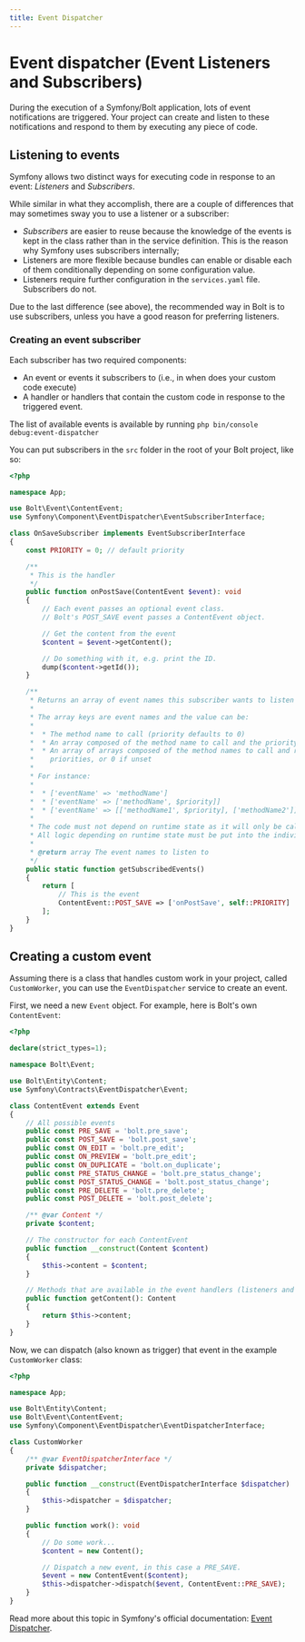 ```yaml
---
title: Event Dispatcher
---
```


Event dispatcher (Event Listeners and Subscribers)
==================================================


During the execution of a Symfony/Bolt application, 
lots of event notifications are triggered. Your project can create and listen to 
these notifications and respond to them by executing any piece of code.

## Listening to events

Symfony allows two distinct ways for executing code in response to an event: 
*Listeners* and *Subscribers*.

While similar in what they accomplish, there are a couple of differences that may
sometimes sway you to use a listener or a subscriber:

* *Subscribers* are easier to reuse because the knowledge of the events is kept 
in the class rather than in the service definition. 
This is the reason why Symfony uses subscribers internally;
* Listeners are more flexible because bundles can enable or disable each of them 
conditionally depending on some configuration value.
* Listeners require further configuration in the `services.yaml` file. Subscribers do not.

<p class="note">Due to the last difference (see above), the recommended way in Bolt
is to use subscribers, unless you have a good reason for preferring listeners.</p>

### Creating an event subscriber

Each subscriber has two required components:

* An event or events it subscribers to (i.e., in when does your custom code execute)
* A handler or handlers that contain the custom code in response to the triggered event.

The list of available events is available by running `php bin/console debug:event-dispatcher`

You can put subscribers in the `src` folder in the root of your Bolt project, like so:

```php
<?php

namespace App;

use Bolt\Event\ContentEvent;
use Symfony\Component\EventDispatcher\EventSubscriberInterface;

class OnSaveSubscriber implements EventSubscriberInterface
{
    const PRIORITY = 0; // default priority

    /**
     * This is the handler
     */
    public function onPostSave(ContentEvent $event): void
    {
        // Each event passes an optional event class.
        // Bolt's POST_SAVE event passes a ContentEvent object.

        // Get the content from the event
        $content = $event->getContent();

        // Do something with it, e.g. print the ID.
        dump($content->getId());
    }

    /**
     * Returns an array of event names this subscriber wants to listen to.
     *
     * The array keys are event names and the value can be:
     *
     *  * The method name to call (priority defaults to 0)
     *  * An array composed of the method name to call and the priority
     *  * An array of arrays composed of the method names to call and respective
     *    priorities, or 0 if unset
     *
     * For instance:
     *
     *  * ['eventName' => 'methodName']
     *  * ['eventName' => ['methodName', $priority]]
     *  * ['eventName' => [['methodName1', $priority], ['methodName2']]]
     *
     * The code must not depend on runtime state as it will only be called at compile time.
     * All logic depending on runtime state must be put into the individual methods handling the events.
     *
     * @return array The event names to listen to
     */
    public static function getSubscribedEvents()
    {
        return [
            // This is the event
            ContentEvent::POST_SAVE => ['onPostSave', self::PRIORITY]
        ];
    }
}
```

## Creating a custom event

Assuming there is a class that handles custom work in your project,
called `CustomWorker`, you can use the `EventDispatcher` service to create an event.

First, we need a new `Event` object. For example, here is Bolt's own `ContentEvent`:

```php
<?php

declare(strict_types=1);

namespace Bolt\Event;

use Bolt\Entity\Content;
use Symfony\Contracts\EventDispatcher\Event;

class ContentEvent extends Event
{
    // All possible events
    public const PRE_SAVE = 'bolt.pre_save';
    public const POST_SAVE = 'bolt.post_save';
    public const ON_EDIT = 'bolt.pre_edit';
    public const ON_PREVIEW = 'bolt.pre_edit';
    public const ON_DUPLICATE = 'bolt.on_duplicate';
    public const PRE_STATUS_CHANGE = 'bolt.pre_status_change';
    public const POST_STATUS_CHANGE = 'bolt.post_status_change';
    public const PRE_DELETE = 'bolt.pre_delete';
    public const POST_DELETE = 'bolt.post_delete';

    /** @var Content */
    private $content;

    // The constructor for each ContentEvent
    public function __construct(Content $content)
    {
        $this->content = $content;
    }

    // Methods that are available in the event handlers (listeners and subscribers)
    public function getContent(): Content
    {
        return $this->content;
    }
}
```

Now, we can dispatch (also known as trigger) that event in the example `CustomWorker` class:

```php
<?php

namespace App;

use Bolt\Entity\Content;
use Bolt\Event\ContentEvent;
use Symfony\Component\EventDispatcher\EventDispatcherInterface;

class CustomWorker
{
    /** @var EventDispatcherInterface */
    private $dispatcher;

    public function __construct(EventDispatcherInterface $dispatcher)
    {
        $this->dispatcher = $dispatcher;
    }

    public function work(): void
    {
        // Do some work...
        $content = new Content();

        // Dispatch a new event, in this case a PRE_SAVE.
        $event = new ContentEvent($content);
        $this->dispatcher->dispatch($event, ContentEvent::PRE_SAVE);
    }
}
```


Read more about this topic in Symfony's official documentation: [Event Dispatcher][docs].

[docs]: https://symfony.com/doc/current/event_dispatcher.html
